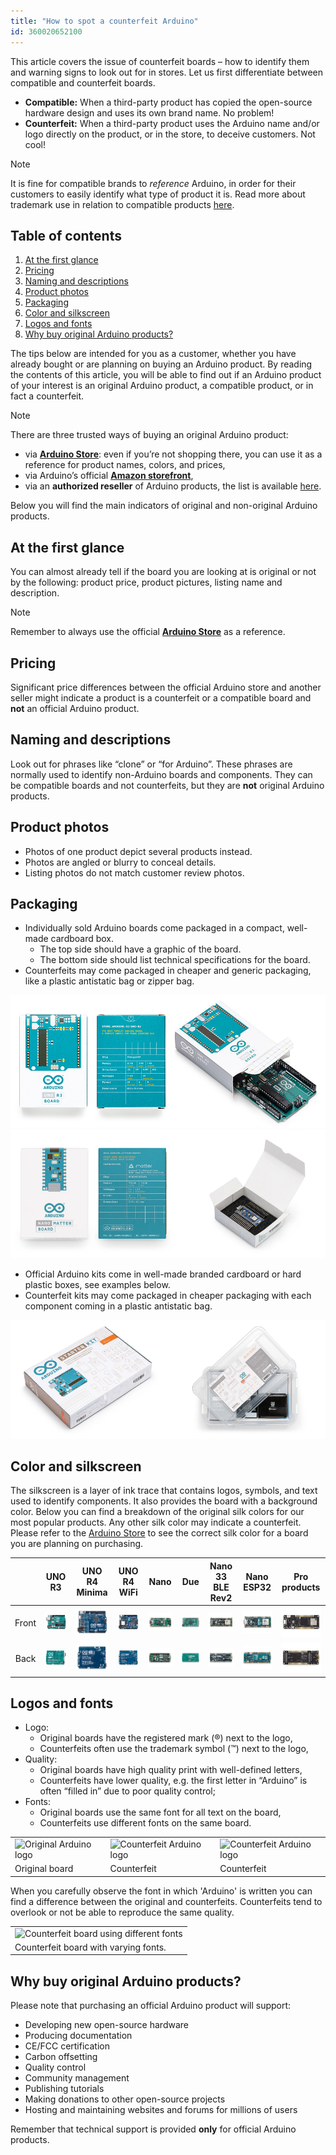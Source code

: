```yaml
---
title: "How to spot a counterfeit Arduino"
id: 360020652100
---
```


This article covers the issue of counterfeit boards – how to identify them and warning signs to look out for in stores. Let us first differentiate between compatible and counterfeit boards.

* **Compatible:** When a third-party product has copied the open-source hardware design and uses its own brand name. No problem!
* **Counterfeit:** When a third-party product uses the Arduino name and/or logo directly on the product, or in the store, to deceive customers. Not cool!

> [!NOTE]
> It is fine for compatible brands to *reference* Arduino, in order for their customers to easily identify what type of product it is. Read more about trademark use in relation to compatible products [here](https://support.arduino.cc/hc/en-us/articles/4677964202908-Trademark-guide-for-compatible-products?_gl=1*eqme6q*_up*MQ..*_ga*MTk3NzU3MjcxOC4xNzQyOTc3ODcx*_ga_NEXN8H46L5*MTc0Mjk3Nzg3MS4xLjEuMTc0Mjk3Nzg3Ny4wLjAuODM4OTIxNDg2).

## Table of contents

1. [At the first glance](#at-the-first-glance)
2. [Pricing](#pricing)
3. [Naming and descriptions](#naming-and-descriptions)
4. [Product photos](#product-photos)
5. [Packaging](#packaging)
6. [Color and silkscreen](#color-and-silkscreen)
7. [Logos and fonts](#logos-and-fonts)
8. [Why buy original Arduino products?](#why-buy-original-arduino-products)

The tips below are intended for you as a customer, whether you have already bought or are planning on buying an Arduino product. By reading the contents of this article, you will be able to find out if an Arduino product of your interest is an original Arduino product, a compatible product, or in fact a counterfeit.

> [!NOTE]
> There are three trusted ways of buying an original Arduino product:

* via **[Arduino Store](https://store.arduino.cc/)**: even if you’re not shopping there, you can use it as a reference for product names, colors, and prices,
* via Arduino’s official **[Amazon storefront](https://www.amazon.com/stores/Arduino/page/E4CD2702-3533-4B57-8BE2-6786AA74DC08?ref_=ast_bln&store_ref=bl_ast_dp_brandLogo_sto)**,
* via an **authorized reseller** of Arduino products, the list is available [here](https://store.arduino.cc/pages/distributors?srsltid=AfmBOoqsTcAm6WJViIrV49PnUJcVt3zQ2cxOoA8UbE0c_B-e4VhKmleN).

Below you will find the main indicators of original and non-original Arduino products.

## At the first glance

You can almost already tell if the board you are looking at is original or not by the following: product price, product pictures, listing name and description.

> [!NOTE]
> Remember to always use the official **[Arduino Store](https://store.arduino.cc/)** as a reference.

## Pricing

Significant price differences between the official Arduino store and another seller might indicate a product is a counterfeit or a compatible board and **not** an official Arduino product.

## Naming and descriptions

Look out for phrases like “clone” or “for Arduino”. These phrases are normally used to identify non-Arduino boards and components. They can be compatible boards and not counterfeits, but they are **not** original Arduino products.

## Product photos

* Photos of one product depict several products instead.
* Photos are angled or blurry to conceal details.
* Listing photos do not match customer review photos.

## Packaging

* Individually sold Arduino boards come packaged in a compact, well-made cardboard box.
  * The top side should have a graphic of the board.
  * The bottom side should list technical specifications for the board.
* Counterfeits may come packaged in cheaper and generic packaging, like a plastic antistatic bag or zipper bag.

![Arduino UNO R3 box in three different angles.](img/counterfeit/uno-r3-box-in-three-angles.png)
![Arduino Nano Matter box in three different angles.](img/counterfeit/nano-matter-box-in-three-angles.png)

* Official Arduino kits come in well-made branded cardboard or hard plastic boxes, see examples below.
* Counterfeit kits may come packaged in cheaper packaging with each component coming in a plastic antistatic bag.

![Arduino Starter Kit and PLC Starter Kit packaging.](img/counterfeit/kits-boxes.png)

## Color and silkscreen

The silkscreen is a layer of ink trace that contains logos, symbols, and text used to identify components. It also provides the board with a background color. Below you can find a breakdown of the original silk colors for our most popular products. Any other silk color may indicate a counterfeit. Please refer to the [Arduino Store](https://store.arduino.cc/) to see the correct silk color for a board you are planning on purchasing.

|  | UNO R3 | UNO R4 Minima | UNO R4 WiFi | Nano | Due | Nano 33 BLE Rev2 | Nano ESP32 | Pro products |
| :---: | :---: | :---: | :---: | :---: | :---: | :---: | :---: | :---: |
| Front | ![Arduino UNO R3 (front)](img/counterfeit/A000066_front.03.jpg) | ![Arduino UNO R4 Minima (front)](img/counterfeit/ABX00080_03.front.jpg) | ![Arduino UNO R4 WiFi (front)](img/counterfeit/ABX00087_03.front.jpg) | ![Arduino Nano (front)](img/counterfeit/A000005_03.front.jpg) | ![Arduino Due (front)](img/counterfeit/A000062_front.jpg) | ![Arduino Nano 33 BLE Rev2 (front)](img/counterfeit/ABX00069_03.front.jpg) | ![Arduino Nano ESP32 (front)](img/counterfeit/ABX00092_03.front.jpg) | ![Arduino Portenta C33 (front)](img/counterfeit/ABX00074_03.front.jpg) |
| Back | ![Arduino UNO R3 (back)](img/counterfeit/A000066_back.04.jpg) | ![Arduino UNO R4 Minima (back)](img/counterfeit/ABX00080_04.back.jpg) | ![Arduino UNO R4 WiFi (back)](img/counterfeit/ABX00087_04.back.jpg) | ![Arduino Nano (back)](img/counterfeit/A000005_04.back.jpg) | ![Arduino Due (back)](img/counterfeit/A000062_back.jpg) | ![Arduino Nano 33 BLE Rev2 (back)](img/counterfeit/ABX00069_04.back.jpg) | ![Arduino Nano ESP32 (back)](img/counterfeit/ABX00092_04.back.jpg) | ![Arduino Portenta C33 (front)](img/counterfeit/ABX00074_04.back.jpg) |

## Logos and fonts

* Logo:
  * Original boards have the registered mark (®) next to the logo,
  * Counterfeits often use the trademark symbol (™) next to the logo,
* Quality:
  * Original boards have high quality print with well-defined letters,
  * Counterfeits have lower quality, e.g. the first letter in “Arduino” is often “filled in” due to poor quality control;
* Fonts:
  * Original boards use the same font for all text on the board,
  * Counterfeits use different fonts on the same board.

<table class="img-captions">
  <tr>
    <td><img src="https://content.arduino.cc/assets/Logo_Ok.jpg" alt="Original Arduino logo"></td>
    <td><img src="https://content.arduino.cc/assets/Logo_Fake.jpg" alt="Counterfeit Arduino logo"></td>
    <td><img src="https://content.arduino.cc/assets/Logo_Fake_2.jpg" alt="Counterfeit Arduino logo"></td>
  </tr>
  <tr>
    <td>Original board</td>
    <td>Counterfeit</td>
    <td>Counterfeit</td>
  </tr>
</table>

When you carefully observe the font in which 'Arduino' is written you can find a difference between the original and counterfeits. Counterfeits tend to overlook or not be able to reproduce the same quality.

<table class="img-captions">
  <tr>
    <td><img src="https://content.arduino.cc/assets/fake_fonts.jpg" alt="Counterfeit board using different fonts"></td>
  </tr>
  <tr>
    <td>Counterfeit board with varying fonts.</td>
  </tr>
</table>

## Why buy original Arduino products?

Please note that purchasing an official Arduino product will support:

* Developing new open-source hardware
* Producing documentation
* CE/FCC certification
* Carbon offsetting
* Quality control
* Community management
* Publishing tutorials
* Making donations to other open-source projects
* Hosting and maintaining websites and forums for millions of users

Remember that technical support is provided **only** for official Arduino products.
